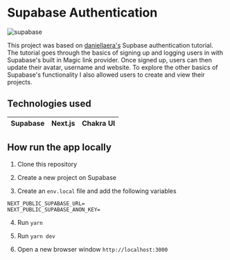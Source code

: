 # Supabase Authentication

![supabase](assets/w9.gif)

This project was based on [daniellaera's](https://github.com/daniellaera/supabase-react-auth) Supbase authentication tutorial. The tutorial goes through the basics of signing up and logging users in with Supabase's built in Magic link provider. Once signed up, users can then update their avatar, username and website. To explore the other basics of Supabase's functionality I also allowed users to create and view their projects.

## Technologies used

| Supabase | Next.js | Chakra UI |
| -------- | ------- | --------- |

## How run the app locally

1. Clone this repository

2. Create a new project on Supabase

3. Create an `env.local` file and add the following variables

```
NEXT_PUBLIC_SUPABASE_URL=
NEXT_PUBLIC_SUPABASE_ANON_KEY=
```

4. Run `yarn`

5. Run `yarn dev`

6. Open a new browser window `http://localhost:3000`
